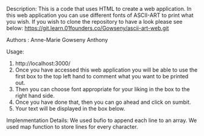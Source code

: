 Description:
This is a code that uses HTML to create a web application.
In this web application you can use different fonts of ASCII-ART to print what you wish.
If you wish to clone the repository to have a look please see below:
https://git.learn.01founders.co/Gowseny/ascii-art-web.git



Authors :
Anne-Marie
Gowseny
Anthony

Usage: 
1. http://localhost:3000/
2. Once you have accessed this web application you will be able to use the first box to the top left hand to comment what you want to be printed out.
3. Then you can choose font appropriate for your liking in the box to the right hand side.
4. Once you have done that, then you can go ahead and click on sumbit.
5. Your text will be displayed in the box below.

Implenmentation Details: 
We used bufio to append each line to an array.
We used map function to store lines for every character.


